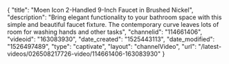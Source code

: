 {
    "title": "Moen Icon 2-Handled 9-Inch Faucet in Brushed Nickel",
    "description": "Bring elegant functionality to your bathroom space with this simple and beautiful faucet fixture. The contemporary curve leaves lots of room for washing hands and other tasks",
    "channelid": "114661406",
    "videoid": "163083930",
    "date_created": "1525443113",
    "date_modified": "1526497489",
    "type": "captivate",
    "layout": "channelVideo",
    "url": "\/latest-videos\/026508217726-video\/114661406-163083930"
}